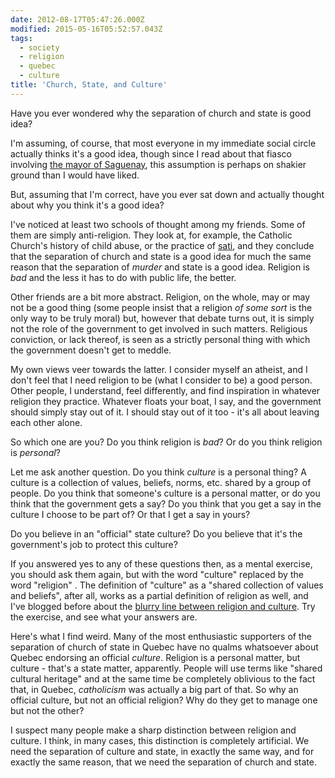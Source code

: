 ```yaml
---
date: 2012-08-17T05:47:26.000Z
modified: 2015-05-16T05:52:57.043Z
tags:
  - society
  - religion
  - quebec
  - culture
title: 'Church, State, and Culture'
---
```


Have you ever wondered why the separation of church and state is good idea?

I'm assuming, of course, that most everyone in my immediate social circle
actually thinks it's a good idea, though since I read about that fiasco
involving [the mayor of Saguenay][1], this assumption is perhaps on shakier
ground than I would have liked.

But, assuming that I'm correct, have you ever sat down and actually thought
about why you think it's a good idea?

I've noticed at least two schools of thought among my friends.  Some of them
are simply anti-religion.  They look at, for example, the Catholic Church's
history of child abuse, or the practice of [sati][2], and they conclude that
the separation of church and state is a good idea for much the same reason
that the separation of *murder* and state is a good idea.  Religion is *bad*
and the less it has to do with public life, the better.

Other friends are a bit more abstract.  Religion, on the whole, may or may
not be a good thing (some people insist that a religion *of some sort* is
the only way to be truly moral) but, however that debate turns out, it is
simply not the role of the government to get involved in such matters.
Religious conviction, or lack thereof, is seen as a strictly personal thing
with which the government doesn't get to meddle.

My own views veer towards the latter.  I consider myself an atheist, and I
don't feel that I need religion to be (what I consider to be) a good person.
Other people, I understand, feel differently, and find inspiration in
whatever religion they practice.  Whatever floats your boat, I say, and the
government should simply stay out of it.  I should stay out of it too - it's
all about leaving each other alone.

So which one are you?  Do you think religion is *bad*?  Or do you think
religion is *personal*?

Let me ask another question.  Do you think *culture* is a personal thing?  A
culture is a collection of values, beliefs, norms, etc. shared by a group of
people.  Do you think that someone's culture is a personal matter, or do you
think that the government gets a say?  Do you think that you get a say in
the culture I choose to be part of?  Or that I get a say in yours?

Do you believe in an "official" state culture? Do you believe that it's the
government's job to protect this culture?

If you answered yes to any of these questions then, as a mental exercise,
you should ask them again, but with the word "culture" replaced by the word
"religion" .  The definition of "culture" as a "shared collection of values
and beliefs", after all, works as a partial definition of religion as well,
and I've blogged before about the [blurry line between religion and
culture][3].  Try the exercise, and see what your answers are.

Here's what I find weird.  Many of the most enthusiastic supporters of the
separation of church of state in Quebec have no qualms whatsoever about
Quebec endorsing an official *culture*.  Religion is a personal matter, but
culture - that's a state matter, apparently.  People will use terms like
"shared cultural heritage" and at the same time be completely oblivious to
the fact that, in Quebec, *catholicism* was actually a big part of that.  So
why an official culture, but not an official religion?  Why do they get to
manage one but not the other?

I suspect many people make a sharp distinction between religion and culture.
I think, in many cases, this distinction is completely artificial.  We need
the separation of culture and state, in exactly the same way, and for
exactly the same reason, that we need the separation of church and state.

[1]: http://www.cbc.ca/news/canada/quebecvotes2012/story/2012/08/15/montreal-quebec-election-wednesday.html
[2]: http://en.wikipedia.org/wiki/Sati_(practice)
[3]: /2012/08/05/religion-and-culture
